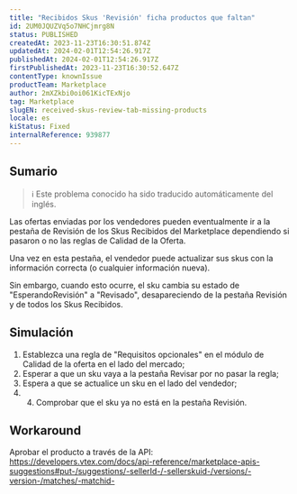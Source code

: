 ```yaml
---
title: "Recibidos Skus 'Revisión' ficha productos que faltan"
id: 2UM0JQUZVq5o7NHCjmrg8N
status: PUBLISHED
createdAt: 2023-11-23T16:30:51.874Z
updatedAt: 2024-02-01T12:54:26.917Z
publishedAt: 2024-02-01T12:54:26.917Z
firstPublishedAt: 2023-11-23T16:30:52.647Z
contentType: knownIssue
productTeam: Marketplace
author: 2mXZkbi0oi061KicTExNjo
tag: Marketplace
slugEN: received-skus-review-tab-missing-products
locale: es
kiStatus: Fixed
internalReference: 939877
---
```


## Sumario

>ℹ️ Este problema conocido ha sido traducido automáticamente del inglés.


Las ofertas enviadas por los vendedores pueden eventualmente ir a la pestaña de Revisión de los Skus Recibidos del Marketplace dependiendo si pasaron o no las reglas de Calidad de la Oferta.

Una vez en esta pestaña, el vendedor puede actualizar sus skus con la información correcta (o cualquier información nueva).

Sin embargo, cuando esto ocurre, el sku cambia su estado de "EsperandoRevisión" a "Revisado", desapareciendo de la pestaña Revisión y de todos los Skus Recibidos.


##

## Simulación



1. Establezca una regla de "Requisitos opcionales" en el módulo de Calidad de la oferta en el lado del mercado;
2. Esperar a que un sku vaya a la pestaña Revisar por no pasar la regla;
3. Espera a que se actualice un sku en el lado del vendedor;
4. 4. Comprobar que el sku ya no está en la pestaña Revisión.



## Workaround


Aprobar el producto a través de la API: https://developers.vtex.com/docs/api-reference/marketplace-apis-suggestions#put-/suggestions/-sellerId-/-sellerskuid-/versions/-version-/matches/-matchid-





